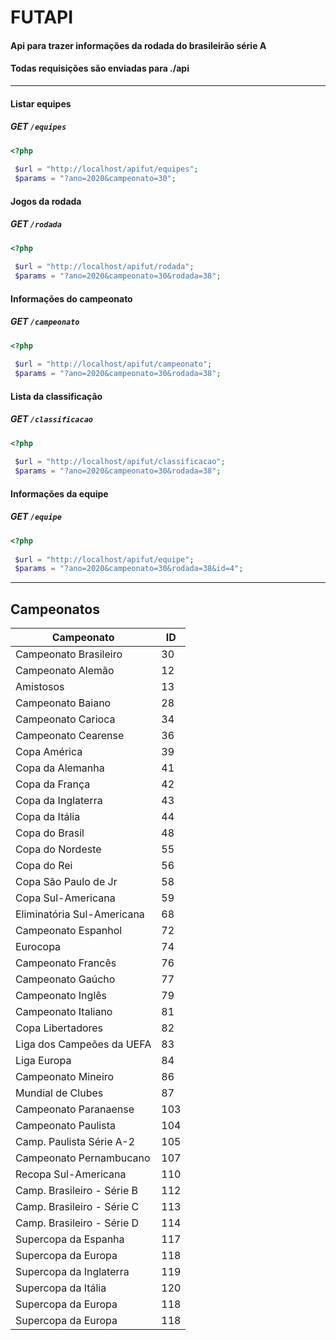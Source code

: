 # FUTAPI

#### Api para trazer informações da rodada do brasileirão  série A
#### Todas requisições são enviadas para ./api

------
#### Listar equipes
##### GET `/equipes`
```php
<?php
 
 $url = "http://localhost/apifut/equipes";
 $params = "?ano=2020&campeonato=30";
 ```
 
#### Jogos da rodada
##### GET `/rodada`
```php
<?php
 
 $url = "http://localhost/apifut/rodada";
 $params = "?ano=2020&campeonato=30&rodada=38";
 ```
 
#### Informações do campeonato
##### GET `/campeonato`
```php
<?php
 
 $url = "http://localhost/apifut/campeonato";
 $params = "?ano=2020&campeonato=30&rodada=38";
 ``` 
#### Lista da classificação
##### GET `/classificacao`
```php
<?php
 
 $url = "http://localhost/apifut/classificacao";
 $params = "?ano=2020&campeonato=30&rodada=38";
 ```
 
#### Informações da equipe
##### GET `/equipe`
```php
<?php
 
 $url = "http://localhost/apifut/equipe";
 $params = "?ano=2020&campeonato=30&rodada=38&id=4";
 ```

------
## Campeonatos

| Campeonato                  |  ID  |
| ------------------------    | ---  |
|  Campeonato Brasileiro      |  30  |
|  Campeonato Alemão          |  12  |
|  Amistosos                  |  13  |
|  Campeonato Baiano          |  28  |
|  Campeonato Carioca         |  34  |
|  Campeonato Cearense        |  36  |
|  Copa América               |  39  |
|  Copa da Alemanha           |  41  |
|  Copa da França             |  42  |
|  Copa da Inglaterra         |  43  |
|  Copa da Itália             |  44  |
|  Copa do Brasil             |  48  |
|  Copa do Nordeste           |  55  |
|  Copa do Rei                |  56  |
|  Copa São Paulo de Jr       |  58  |
|  Copa Sul-Americana         |  59  |
|  Eliminatória Sul-Americana |  68  |
|  Campeonato Espanhol        |  72  |
|  Eurocopa                   |  74  | 
|  Campeonato Francês         |  76  |
|  Campeonato Gaúcho          |  77  |
|  Campeonato Inglês          |  79  | 
|  Campeonato Italiano        |  81  |
|  Copa Libertadores          |  82  |
|  Liga dos Campeões da UEFA  |  83  |
|  Liga Europa                |  84  |
|  Campeonato Mineiro         |  86  | 
|  Mundial de Clubes          |  87  |
|  Campeonato Paranaense      |  103 |
|  Campeonato Paulista        |  104 |
|  Camp. Paulista Série A-2   |  105 |
|  Campeonato Pernambucano    |  107 |
|  Recopa Sul-Americana       |  110 |
|  Camp. Brasileiro - Série B |  112 | 
|  Camp. Brasileiro - Série C |  113 |
|  Camp. Brasileiro - Série D |  114 |
|  Supercopa da Espanha       |  117 |
|  Supercopa da Europa        |  118 |
|  Supercopa da Inglaterra    |  119 |
|  Supercopa da Itália        |  120 |
|  Supercopa da Europa        |  118 |
|  Supercopa da Europa        |  118 |

 
